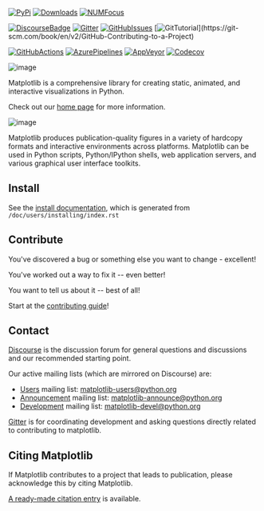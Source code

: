 [![PyPi](https://badge.fury.io/py/matplotlib.svg)](https://badge.fury.io/py/matplotlib)
[![Downloads](https://pepy.tech/badge/matplotlib/month)](https://pepy.tech/project/matplotlib)
[![NUMFocus](https://img.shields.io/badge/powered%20by-NumFOCUS-orange.svg?style=flat&colorA=E1523D&colorB=007D8A)](https://numfocus.org)

[![DiscourseBadge](https://img.shields.io/badge/help_forum-discourse-blue.svg)](https://discourse.matplotlib.org)
[![Gitter](https://badges.gitter.im/matplotlib/matplotlib.svg)](https://gitter.im/matplotlib/matplotlib)
[![GitHubIssues](https://img.shields.io/badge/issue_tracking-github-blue.svg)](https://github.com/matplotlib/matplotlib/issues)
[![GitTutorial](https://img.shields.io/badge/PR-Welcome-%23FF8300.svg?)](https://git-scm.com/book/en/v2/GitHub-Contributing-to-a-Project)

[![GitHubActions](https://github.com/matplotlib/matplotlib/workflows/Tests/badge.svg)](https://github.com/matplotlib/matplotlib/actions?query=workflow%3ATests)
[![AzurePipelines](https://dev.azure.com/matplotlib/matplotlib/_apis/build/status/matplotlib.matplotlib?branchName=main)](https://dev.azure.com/matplotlib/matplotlib/_build/latest?definitionId=1&branchName=main)
[![AppVeyor](https://ci.appveyor.com/api/projects/status/github/matplotlib/matplotlib?branch=main&svg=true)](https://ci.appveyor.com/project/matplotlib/matplotlib)
[![Codecov](https://codecov.io/github/matplotlib/matplotlib/badge.svg?branch=main&service=github)](https://codecov.io/github/matplotlib/matplotlib?branch=main)

![image](https://matplotlib.org/_static/logo2.svg)

Matplotlib is a comprehensive library for creating static, animated, and
interactive visualizations in Python.

Check out our [home page](https://matplotlib.org/) for more information.

![image](https://matplotlib.org/_static/readme_preview.png)

Matplotlib produces publication-quality figures in a variety of hardcopy
formats and interactive environments across platforms. Matplotlib can be
used in Python scripts, Python/IPython shells, web application servers,
and various graphical user interface toolkits.

## Install

See the [install
documentation](https://matplotlib.org/stable/users/installing/index.html),
which is generated from `/doc/users/installing/index.rst`

## Contribute

You've discovered a bug or something else you want to change -
excellent!

You've worked out a way to fix it -- even better!

You want to tell us about it -- best of all!

Start at the [contributing
guide](https://matplotlib.org/devdocs/devel/contributing.html)!

## Contact

[Discourse](https://discourse.matplotlib.org/) is the discussion forum
for general questions and discussions and our recommended starting
point.

Our active mailing lists (which are mirrored on Discourse) are:

-   [Users](https://mail.python.org/mailman/listinfo/matplotlib-users)
    mailing list: <matplotlib-users@python.org>
-   [Announcement](https://mail.python.org/mailman/listinfo/matplotlib-announce)
    mailing list: <matplotlib-announce@python.org>
-   [Development](https://mail.python.org/mailman/listinfo/matplotlib-devel)
    mailing list: <matplotlib-devel@python.org>

[Gitter](https://gitter.im/matplotlib/matplotlib) is for coordinating
development and asking questions directly related to contributing to
matplotlib.

## Citing Matplotlib

If Matplotlib contributes to a project that leads to publication, please
acknowledge this by citing Matplotlib.

[A ready-made citation
entry](https://matplotlib.org/stable/users/project/citing.html) is
available.
